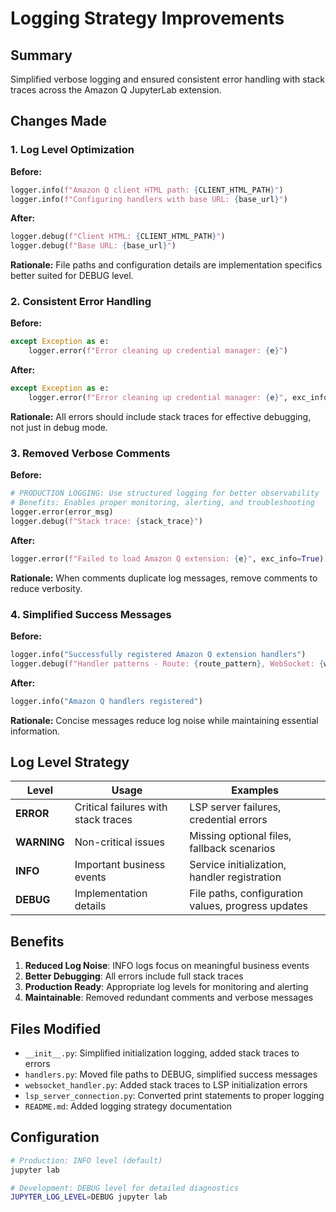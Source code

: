 # Logging Strategy Improvements

## Summary

Simplified verbose logging and ensured consistent error handling with stack traces across the Amazon Q JupyterLab extension.

## Changes Made

### 1. Log Level Optimization

**Before:**
```python
logger.info(f"Amazon Q client HTML path: {CLIENT_HTML_PATH}")
logger.info(f"Configuring handlers with base URL: {base_url}")
```

**After:**
```python
logger.debug(f"Client HTML: {CLIENT_HTML_PATH}")
logger.debug(f"Base URL: {base_url}")
```

**Rationale:** File paths and configuration details are implementation specifics better suited for DEBUG level.

### 2. Consistent Error Handling

**Before:**
```python
except Exception as e:
    logger.error(f"Error cleaning up credential manager: {e}")
```

**After:**
```python
except Exception as e:
    logger.error(f"Error cleaning up credential manager: {e}", exc_info=True)
```

**Rationale:** All errors should include stack traces for effective debugging, not just in debug mode.

### 3. Removed Verbose Comments

**Before:**
```python
# PRODUCTION LOGGING: Use structured logging for better observability
# Benefits: Enables proper monitoring, alerting, and troubleshooting
logger.error(error_msg)
logger.debug(f"Stack trace: {stack_trace}")
```

**After:**
```python
logger.error(f"Failed to load Amazon Q extension: {e}", exc_info=True)
```

**Rationale:** When comments duplicate log messages, remove comments to reduce verbosity.

### 4. Simplified Success Messages

**Before:**
```python
logger.info("Successfully registered Amazon Q extension handlers")
logger.debug(f"Handler patterns - Route: {route_pattern}, WebSocket: {websocket_pattern}")
```

**After:**
```python
logger.info("Amazon Q handlers registered")
```

**Rationale:** Concise messages reduce log noise while maintaining essential information.

## Log Level Strategy

| Level | Usage | Examples |
|-------|-------|----------|
| **ERROR** | Critical failures with stack traces | LSP server failures, credential errors |
| **WARNING** | Non-critical issues | Missing optional files, fallback scenarios |
| **INFO** | Important business events | Service initialization, handler registration |
| **DEBUG** | Implementation details | File paths, configuration values, progress updates |

## Benefits

1. **Reduced Log Noise**: INFO logs focus on meaningful business events
2. **Better Debugging**: All errors include full stack traces
3. **Production Ready**: Appropriate log levels for monitoring and alerting
4. **Maintainable**: Removed redundant comments and verbose messages

## Files Modified

- `__init__.py`: Simplified initialization logging, added stack traces to errors
- `handlers.py`: Moved file paths to DEBUG, simplified success messages
- `websocket_handler.py`: Added stack traces to LSP initialization errors
- `lsp_server_connection.py`: Converted print statements to proper logging
- `README.md`: Added logging strategy documentation

## Configuration

```bash
# Production: INFO level (default)
jupyter lab

# Development: DEBUG level for detailed diagnostics
JUPYTER_LOG_LEVEL=DEBUG jupyter lab
```